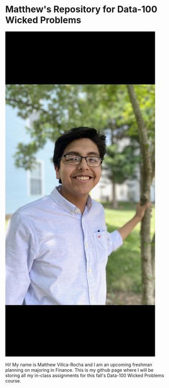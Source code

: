 # Matthew's Repository for Data-100 Wicked Problems

![](MatthewVR_Profile_Pic.jpg)

Hi! My name is Matthew Villca-Rocha and I am an upcoming freshman planning on majoring in Finance. This is my github page where I will be storing all my in-class assignments for this fall's Data-100 Wicked Problems course. 
